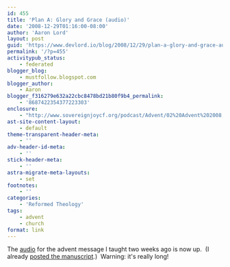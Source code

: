 ```yaml
---
id: 455
title: 'Plan A: Glory and Grace (audio)'
date: '2008-12-29T01:16:00-08:00'
author: 'Aaron Lord'
layout: post
guid: 'https://www.devlord.io/blog/2008/12/29/plan-a-glory-and-grace-audio/'
permalink: '/?p=455'
activitypub_status:
    - federated
blogger_blog:
    - mustfollow.blogspot.com
blogger_author:
    - Aaron
blogger_f316279e632a22cbc8478bd21b80f9b4_permalink:
    - '8687422354377223303'
enclosure:
    - "http://www.sovereignjoycf.org/podcast/Advent/02%20Advent%202008,%20Week%202.mp3\n0\naudio/mpeg\n"
ast-site-content-layout:
    - default
theme-transparent-header-meta:
    - ''
adv-header-id-meta:
    - ''
stick-header-meta:
    - ''
astra-migrate-meta-layouts:
    - set
footnotes:
    - ''
categories:
    - 'Reformed Theology'
tags:
    - advent
    - church
format: link
---
```


The <a href="http://www.sovereignjoycf.org/podcast/Advent/02%20Advent%202008,%20Week%202.mp3">audio</a> for the advent message I taught two weeks ago is now up.  (I already <a href="https://www.devlord.io/blog/2008/12/08/plan-a-glory-and-grace/">posted the manuscript</a>.)  Warning: it's really long!

<div class="blogger-post-footer"><img src="" alt="" width="1" height="1" /></div>